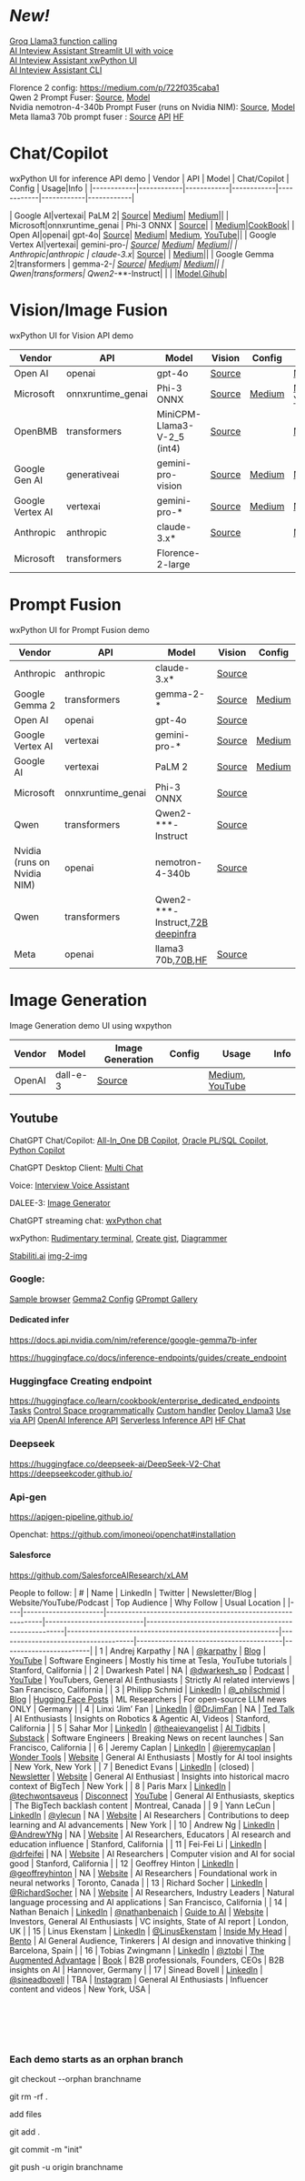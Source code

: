 # *New!* 

[Groq Llama3 function calling](https://medium.com/p/dd9d33af6ad6) <br>
[AI Inteview Assistant Streamlit UI with voice](https://medium.com/p/56c2cd360a8b) <br>
[AI Inteview Assistant xwPython UI](https://medium.com/p/55b1852b9541)<br>
[AI Inteview Assistant CLI](https://medium.com/@alexbuzunov/starting-with-ai-interview-assistant-cli-on-windows-d2d8e0f4edb1)<br>

Florence 2 config:  https://medium.com/p/722f035caba1 
<br>Qwen 2 Prompt Fuser: [Source](https://github.com/myaichat/wxchat/blob/qwen2_prompt_fuser/include/Prompt/Qwen_Qwen2_Prompt.py), [Model](https://huggingface.co/collections/Qwen/qwen2-6659360b33528ced941e557f)
<br>Nvidia  nemotron-4-340b Prompt Fuser (runs on Nvidia NIM): [Source](https://github.com/myaichat/wxchat/blob/nvidia_nemotron_prompt_fuser/include/Prompt/Nvidia_Nemotron_Prompt.py), [Model](https://catalog.ngc.nvidia.com/orgs/nvidia/teams/nemo/models/nemotron-4-340b-instruct)
<br>
Meta llama3 70b prompt fuser : [Source](https://github.com/myaichat/wxchat/blob/meta_llama3_prompt_fuser/include/Prompt/Meta_Llama3_Prompt.py) [API](https://build.nvidia.com/meta/llama3-70b) [HF](https://huggingface.co/blog/llama3#inference-integrations)


# Chat/Copilot
wxPython UI for inference API demo
| Vendor   | API | Model   | Chat/Copilot | Config | Usage|Info | 
|------------|------------|------------|------------|------------|------------|------------|

| Google AI|vertexai| PaLM 2| [Source](https://github.com/myaichat/wxchat/blob/google_palm_copilot/include/Copilot/Google_PaLM.py)| [Medium](https://medium.com/p/ec1b62354bfa)| [Medium](https://medium.com/@alexbuzunov/introducing-palm-2-copilot-your-google-ai-powered-coding-assistant-1dddbf4fc1d0)|[]()|
| Microsoft|onnxruntime_genai | Phi-3 ONNX | [Source](https://github.com/myaichat/wxchat/blob/phy3_copilot/include/Phy3_Python.py)| []()| [Medium](https://github.com/microsoft/Phi-3CookBook?WT.mc_id=aiml-138114-kinfeylo)|[CookBook](https://github.com/microsoft/Phi-3CookBook?WT.mc_id=aiml-138114-kinfeylo)|
| Open AI|openai| gpt-4o| [Source](https://github.com/myaichat/wxchat/blob/feature/poor_mans_copilot/poor_mans/copilot/7d_copilot.py)| [Medium](https://medium.com/p/ec1b62354bfa)| [Medium](https://medium.com/p/6f03ca3b5569), [YouTube](https://www.youtube.com/watch?v=Yh1_YGSjTVQ&t=14s)|[]()|
| Google Vertex AI|vertexai| gemini-pro-*| [Source](https://github.com/myaichat/wxchat/blob/google_vertexai_copilot/include/Copilot/Google_VertexAI.py)| [Medium](https://medium.com/p/aa05cb233f2f)| [Medium](https://medium.com/p/4b06f4f19937)|[]()|
| Anthropic|anthropic | claude-3.x*| [Source](https://github.com/myaichat/wxchat/blob/claude_copilot/include/Copilot/Anthropic_Claude.py)| []()| [Medium](https://medium.com/p/6d295d10e357)|[]()|
| Google Gemma 2|transformers | gemma-2-*| [Source](https://github.com/myaichat/wxchat/blob/google_gemma/include/Copilot/Google_Gemma.py)| [Medium](https://medium.com/p/0d7dc430b72c)| [Medium](https://medium.com/p/4bd85eb997ec)|[]()|
| Qwen|transformers| Qwen2-***-Instruct| [](https://github.com/myaichat/wxchat/blob/qwen2_prompt_fuser/include/Prompt/Qwen_Qwen2_Prompt.py)| []()| []()|[Model](https://huggingface.co/collections/Qwen/qwen2-6659360b33528ced941e557f),[Gihub](https://github.com/QwenLM/Qwen)|


# Vision/Image Fusion
wxPython UI for Vision API demo

| Vendor   | API| Model   | Vision | Config | Usage|Info | 
|------------|------------|------------|------------|------------|------------|------------|
| Open AI|openai| gpt-4o | [Source](https://github.com/myaichat/wxchat/blob/gpt4_vision/include/Gpt4_Vision.py)| []()| [Medium](https://medium.com/p/2031397e3ceb), []()|
| Microsoft|onnxruntime_genai| Phi-3 ONNX | [Source](https://github.com/myaichat/wxchat/blob/phy3_vision/phy3_vision.py)| [Medium](https://medium.com/p/affb8f129332)| [Medium](https://medium.com/p/2d5dd6c0de2d), [YouTube](https://www.youtube.com/watch?v=dQM7_tNfkjs&t=1s)|[]()|
| OpenBMB|transformers  |MiniCPM-Llama3-V-2_5 (int4) | [Source](https://github.com/myaichat/wxchat/blob/minicpm_vision/include/MiniCPM_Vision.py)| []()| [Medium](https://medium.com/p/42bf91aa1c86), []()|[]()|
| Google Gen AI| generativeai |gemini-pro-vision | [Source](https://github.com/myaichat/wxchat/blob/google_vision/include/Google_Vision.py)| [Medium](https://medium.com/p/aa05cb233f2f)| [Medium](https://medium.com/p/c75adecb16eb), []()|[]()|
| Google Vertex AI|vertexai |gemini-pro-* | [Source](https://github.com/myaichat/wxchat/blob/google_vertexai_vision/google_vertexai_vision.py)| [Medium](https://medium.com/p/aa05cb233f2f)| [Medium](https://medium.com/p/0d3e1c0e1fb1), []()|[]()|
| Anthropic |anthropic |claude-3.x* | [Source](https://github.com/myaichat/wxchat/blob/claude_vision/claude_vision.py)| []()| [Medium](https://medium.com/p/1e0f89300754), []()|[]()|
| Microsoft |transformers |Florence-2-large | [](https://github.com/myaichat/wxchat/blob/claude_vision/claude_vision.py)| []()| [](https://medium.com/p/1e0f89300754) []()|[Model](https://huggingface.co/microsoft/Florence-2-large)|




# Prompt Fusion
wxPython UI for Prompt Fusion demo

| Vendor   | API| Model   | Vision | Config | Ueage|Info | 
|------------|------------|------------|------------|------------|------------|------------|
| Anthropic |anthropic| claude-3.x* | [Source](https://github.com/myaichat/wxchat/blob/claude_prompt_fusion/claude_prompt_fusion.py)| []()| [Medium](https://medium.com/p/4bd85eb997ec), []()|[]()|
| Google Gemma 2| transformers|gemma-2-* | [Source](https://github.com/myaichat/wxchat/blob/gemma_prompt_fusion/include/Prompt/Google_Gemma_Prompt.py)| [Medium](https://medium.com/p/0d7dc430b72c)| [Medium](https://medium.com/p/40e30431d9ac), []()|[]()|
|  Open AI|openai| gpt-4o | [Source](https://github.com/myaichat/wxchat/blob/gpt4_prompt_infuser/gpt4_prompt_infuser.py)| []()| [Medium](https://medium.com/me/stats/post/d8b41ec9e482), []()|[]()|
|  Google Vertex AI|vertexai| gemini-pro-* | [Source](https://github.com/myaichat/wxchat/blob/gemini_prompt_fuser/gemini_prompt_fuser.py)| [Medium](https://medium.com/p/aa05cb233f2f)| [Medium](), []()|[]()|
|  Google AI|vertexai |PaLM 2 | [Source](https://github.com/myaichat/wxchat/blob/palm_prompt_fuser/palm_prompt_fuser.py)| [Medium]( https://medium.com/p/ec1b62354bfa)| [Medium](https://medium.com/p/3d3d3f42895d), []()|[]()|
| Microsoft|onnxruntime_genai| Phi-3 ONNX | [Source](https://github.com/myaichat/wxchat/blob/phi3_prompt_fuser/phi3_prompt_fuser.py)| []()| [Medium]()|[]()|
| Qwen|transformers| Qwen2-***-Instruct| [Source](https://github.com/myaichat/wxchat/blob/qwen2_prompt_fuser/include/Prompt/Qwen_Qwen2_Prompt.py)| []()| [Medium]()|[Model](https://huggingface.co/collections/Qwen/qwen2-6659360b33528ced941e557f)|
| Nvidia<br>(runs on Nvidia NIM) |openai| nemotron-4-340b| [Source](https://github.com/myaichat/wxchat/blob/nvidia_nemotron_prompt_fuser/include/Prompt/Nvidia_Nemotron_Prompt.py)| []()| [Medium](https://medium.com/p/f9d55677d01a)|[Model](https://catalog.ngc.nvidia.com/orgs/nvidia/teams/nemo/models/nemotron-4-340b-instruct)|
| Qwen|transformers| Qwen2-***-Instruct,[72B deepinfra](https://deepinfra.com/Qwen/Qwen2-72B-Instruct/api?example=openai-python)| [](https://github.com/myaichat/wxchat/blob/qwen2_prompt_fuser/include/Prompt/Qwen_Qwen2_Prompt.py)| []()| [Medium](https://medium.com/p/1ee0e47bfaf2)|[Model](https://huggingface.co/collections/Qwen/qwen2-6659360b33528ced941e557f),[Gihub](https://github.com/QwenLM/Qwen)|
| Meta|openai|  llama3 70b,[70B](https://build.nvidia.com/meta/llama3-70b),[HF](https://huggingface.co/blog/llama3#inference-integrations)| [Source](https://github.com/myaichat/wxchat/blob/meta_llama3_prompt_fuser/include/Prompt/Meta_Llama3_Prompt.py)| []()| [Medium](https://medium.com/p/a29c396f73c1)|[]()|







# Image Generation
Image Generation demo UI using wxpython

| Vendor   | Model   | Image Generation | Config | Usage|Info | 
|------------|------------|------------|------------|------------|------------|
| OpenAI| dall-e-3 | [Source](https://github.com/myaichat/wxchat/blob/create_dalee_image/image/create_dalee_image/7awx_any.py)| []()| [Medium](https://medium.com/p/70f457c2e851), [YouTube](https://www.youtube.com/watch?v=QlUF6PXgLOo&t=36s)|[]()|



## Youtube

ChatGPT Chat/Copilot: [All-In_One DB Copilot](https://www.youtube.com/watch?v=DdMXzxL0VBo&t=2s),  [Oracle PL/SQL Copilot](https://www.youtube.com/watch?v=v0Pnl-bAm9c),  [Python Copilot](https://www.youtube.com/watch?v=Yh1_YGSjTVQ&t=14s)

ChatGPT Desktop Client: [Multi Chat](https://www.youtube.com/watch?v=iTnSehOSrg8&t=209s)

Voice: [Interview Voice Assistant](https://www.youtube.com/watch?v=tgAFRJ-jb3s&t=4s)


DALEE-3: [Image Generator](https://www.youtube.com/watch?v=QlUF6PXgLOo&t=36s)

ChatGPT streaming chat: [wxPython chat](https://www.youtube.com/watch?v=Jb886h3kZGE&t=643s)


wxPython: [Rudimentary terminal](https://www.youtube.com/watch?v=odpbWfRmvDU), [Create gist](https://www.youtube.com/watch?v=FFqcDB1Yytw),  [Diagrammer](https://www.youtube.com/watch?v=TdXTu1l2Rz0&t=18s)

[Stabiliti.ai](https://platform.stability.ai/docs/legacy/grpc-api/features/image-to-image#Python)
[img-2-img](https://huggingface.co/docs/diffusers/en/using-diffusers/img2img)



### Google: 
[Sample browser](https://cloud.google.com/docs/samples)  [Gemma2 Config](https://medium.com/p/0d7dc430b72c)    [GPrompt Gallery](https://console.cloud.google.com/vertex-ai/generative/prompt-gallery?_ga=2.197961389.362164277.1719958699-521879258.1717807561&project=spatial-flag-427113-n0) 



#### Dedicated infer
https://docs.api.nvidia.com/nim/reference/google-gemma7b-infer

https://huggingface.co/docs/inference-endpoints/guides/create_endpoint

### Huggingface Creating endpoint
https://huggingface.co/learn/cookbook/enterprise_dedicated_endpoints 
[Tasks](https://huggingface.co/docs/inference-endpoints/supported_tasks )
[Control Space programmatically](https://huggingface.co/docs/huggingface_hub/en/guides/manage-spaces )
[Custom handler](https://huggingface.co/docs/inference-endpoints/guides/custom_handler)
[Deploy Llama3](https://huggingface.co/blog/llama3#inference-integrations) 
[Use via API](https://www.gradio.app/guides/getting-started-with-the-python-client#the-view-api-page)
[OpenAI  Inference API](https://huggingface.co/blog/tgi-messages-api#using-inference-endpoints-with-openai-client-libraries)
[Serverless Inference API](https://huggingface.co/docs/api-inference/en/index)
[HF Chat](https://huggingface.co/chat/)


### Deepseek
https://huggingface.co/deepseek-ai/DeepSeek-V2-Chat
https://deepseekcoder.github.io/


### Api-gen
https://apigen-pipeline.github.io/

Openchat: https://github.com/imoneoi/openchat#installation

#### Salesforce
https://github.com/SalesforceAIResearch/xLAM


People to follow:
| #  | Name                 | LinkedIn                                                   | Twitter                   | Newsletter/Blog                                       | Website/YouTube/Podcast                                 | Top Audience                         | Why Follow                              | Usual Location         |
|----|----------------------|------------------------------------------------------------|---------------------------|-------------------------------------------------------|----------------------------------------------------------|-------------------------------------|----------------------------------------|------------------------|
| 1  | Andrej Karpathy      | NA                                                         | [@karpathy](https://twitter.com/karpathy) | [Blog](https://karpathy.github.io/)                     | [YouTube](https://www.youtube.com/@andrejkarpathy)      | Software Engineers                    | Mostly his time at Tesla, YouTube tutorials | Stanford, California  |
| 2  | Dwarkesh Patel       | NA                                                         | [@dwarkesh_sp](https://twitter.com/dwarkesh_sp) | [Podcast](https://dwarkesh.substack.com)                | [YouTube](https://www.youtube.com/c/DwarkeshPatel)      | YouTubers, General AI Enthusiasts     | Strictly AI related interviews            | San Francisco, California |
| 3  | Philipp Schmid       | [LinkedIn](https://www.linkedin.com/in/philipp-schmid-a6a2bb196/) | [@_philschmid](https://twitter.com/_philschmid) | [Blog](https://www.philschmid.de/)                      | [Hugging Face Posts](https://huggingface.co/posts)     | ML Researchers                        | For open-source LLM news ONLY             | Germany               |
| 4  | Linxi ‘Jim’ Fan      | [LinkedIn](https://www.linkedin.com/in/drjimfan/)          | [@DrJimFan](https://twitter.com/DrJimFan)   | NA                                                    | [Ted Talk](https://www.ted.com/talks/linxi_jim_fan_the_next_grand_challenge_in_ai) | AI Enthusiasts                        | Insights on Robotics & Agentic AI, Videos | Stanford, California  |
| 5  | Sahar Mor            | [LinkedIn](https://www.linkedin.com/in/sahar-mor/)          | [@theaievangelist](https://twitter.com/theaievangelist) | [AI Tidbits](https://substack.com/)                       | [Substack](https://substack.com/)                        | Software Engineers                    | Breaking News on recent launches          | San Francisco, California |
| 6  | Jeremy Caplan        | [LinkedIn](https://www.linkedin.com/in/jeremycaplan/)       | [@jeremycaplan](https://twitter.com/jeremycaplan)  | [Wonder Tools](https://jeremycaplan.substack.com)      | [Website](https://jeremycaplan.com/)                    | General AI Enthusiasts                | Mostly for AI tool insights               | New York, New York     |
| 7  | Benedict Evans       | [LinkedIn](https://www.linkedin.com/in/benedictevans/)      | (closed)                  | [Newsletter](https://www.ben-evans.com/newsletter)    | [Website](https://www.ben-evans.com/contact)            | General AI Enthusiast                 | Insights into historical macro context of BigTech | New York              |
| 8  | Paris Marx           | [LinkedIn](https://www.linkedin.com/in/parismarx/)          | [@techwontsaveus](https://twitter.com/techwontsaveus) | [Disconnect](https://disconnect.blog/)                   | [YouTube](https://www.youtube.com/@techwontsaveus)       | General AI Enthusiasts, skeptics      | The BigTech backlash content              | Montreal, Canada       |
| 9  | Yann LeCun           | [LinkedIn](https://www.linkedin.com/in/yann-lecun/)         | [@ylecun](https://twitter.com/ylecun)      | NA                                                    | [Website](https://yann.lecun.com/)                      | AI Researchers                        | Contributions to deep learning and AI advancements | New York              |
| 10 | Andrew Ng            | [LinkedIn](https://www.linkedin.com/in/andrewyng/)          | [@AndrewYNg](https://twitter.com/AndrewYNg) | NA                                                    | [Website](https://www.andrewng.org/)                    | AI Researchers, Educators             | AI research and education influence       | Stanford, California  |
| 11 | Fei-Fei Li           | [LinkedIn](https://www.linkedin.com/in/feifeili/)           | [@drfeifei](https://twitter.com/drfeifei)   | NA                                                    | [Website](https://profiles.stanford.edu/fei-fei-li)     | AI Researchers                        | Computer vision and AI for social good    | Stanford, California  |
| 12 | Geoffrey Hinton      | [LinkedIn](https://www.linkedin.com/in/geoffreyhinton/)     | [@geoffreyhinton](https://twitter.com/geoffreyhinton) | NA                                                    | [Website](https://www.cs.toronto.edu/~hinton/)          | AI Researchers                        | Foundational work in neural networks       | Toronto, Canada       |
| 13 | Richard Socher       | [LinkedIn](https://www.linkedin.com/in/richardsocher/)      | [@RichardSocher](https://twitter.com/RichardSocher) | NA                                                    | [Website](https://www.socher.org/)                      | AI Researchers, Industry Leaders      | Natural language processing and AI applications | San Francisco, California |
| 14 | Nathan Benaich       | [LinkedIn](https://www.linkedin.com/in/nathanbenaich/)      | [@nathanbenaich](https://twitter.com/nathanbenaich) | [Guide to AI](https://www.nathanbenaich.com/)            | [Website](https://www.nathanbenaich.com/)               | Investors, General AI Enthusiasts     | VC insights, State of AI report            | London, UK            |
| 15 | Linus Ekenstam       | [LinkedIn](https://www.linkedin.com/in/linusekenstam/)      | [@LinusEkenstam](https://twitter.com/LinusEkenstam) | [Inside My Head](https://linusekenstam.substack.com)   | [Bento](https://bento.me/linusekenstam)                  | AI General Audience, Tinkerers        | AI design and innovative thinking         | Barcelona, Spain      |
| 16 | Tobias Zwingmann     | [LinkedIn](https://www.linkedin.com/in/tobias-zwingmann/)   | [@ztobi](https://twitter.com/ztobi)        | [The Augmented Advantage](https://newsletter.tobiaszwingmann.com/) | [Book](https://www.amazon.com/AI-Powered-Business-Intelligence-Tobias-Zwingmann-ebook/dp/B0B3SGQJC1?ref_=ast_author_mpb) | B2B professionals, Founders, CEOs      | B2B insights on AI                         | Hannover, Germany     |
| 17 | Sinead Bovell        | [LinkedIn](https://www.linkedin.com/in/sinead-bovell-89072a34/) | [@sineadbovell](https://twitter.com/sineadbovell) | TBA                                                   | [Instagram](https://www.instagram.com/sineadbovell/)    | General AI Enthusiasts                | Influencer content and videos              | New York, USA          |




<br>
<br>
<br>
<br>

### Each demo starts as an orphan branch

git checkout --orphan branchname

git rm -rf .
 

add files

 

git add .

git commit -m "init"

git push -u origin branchname
